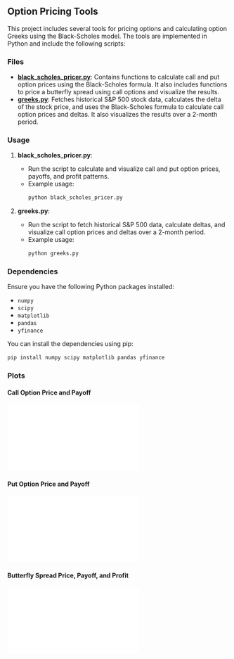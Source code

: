 ## Option Pricing Tools

This project includes several tools for pricing options and calculating option Greeks using the Black-Scholes model. The tools are implemented in Python and include the following scripts:

### Files

- **[black_scholes_pricer.py](black_scholes_pricer.py)**: Contains functions to calculate call and put option prices using the Black-Scholes formula. It also includes functions to price a butterfly spread using call options and visualize the results.
- **[greeks.py](greeks.py)**: Fetches historical S&P 500 stock data, calculates the delta of the stock price, and uses the Black-Scholes formula to calculate call option prices and deltas. It also visualizes the results over a 2-month period.

### Usage

1. **black_scholes_pricer.py**:
   - Run the script to calculate and visualize call and put option prices, payoffs, and profit patterns.
   - Example usage:
     ```sh
     python black_scholes_pricer.py
     ```

2. **greeks.py**:
   - Run the script to fetch historical S&P 500 data, calculate deltas, and visualize call option prices and deltas over a 2-month period.
   - Example usage:
     ```sh
     python greeks.py
     ```

### Dependencies

Ensure you have the following Python packages installed:
- `numpy`
- `scipy`
- `matplotlib`
- `pandas`
- `yfinance`

You can install the dependencies using pip:
```sh
pip install numpy scipy matplotlib pandas yfinance
```

### Plots

#### Call Option Price and Payoff
![Call Option Price and Payoff](call_option_price_and_payoff.pdf)

#### Put Option Price and Payoff
![Put Option Price and Payoff](put_option_price_and_payoff.pdf)

#### Butterfly Spread Price, Payoff, and Profit
![Butterfly Spread Price, Payoff, and Profit](butterfly_spread_price_payoff_profit.pdf)
